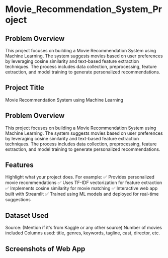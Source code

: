 # Movie_Recommendation_System_Project

## Problem Overview
This project focuses on building a Movie Recommendation System using Machine Learning. The system suggests movies based on user preferences by leveraging cosine similarity and text-based feature extraction techniques. The process includes data collection, preprocessing, feature extraction, and model training to generate personalized recommendations.

## Project Title
Movie Recommendation System using Machine Learning

## Problem Overview
This project focuses on building a Movie Recommendation System using Machine Learning. The system suggests movies based on user preferences by leveraging cosine similarity and text-based feature extraction techniques. The process includes data collection, preprocessing, feature extraction, and model training to generate personalized recommendations.

## Features
Highlight what your project does. For example:
✅ Provides personalized movie recommendations
✅ Uses TF-IDF vectorization for feature extraction
✅ Implements cosine similarity for movie matching
✅ Interactive web app built with Streamlit
✅ Trained using ML models and deployed for real-time suggestions

## Dataset Used
Source: (Mention if it's from Kaggle or any other source)
Number of movies included
Columns used: title, genres, keywords, tagline, cast, director, etc.

## Screenshots of Web App



